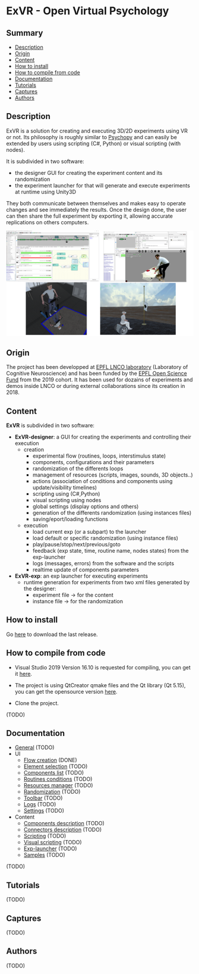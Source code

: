 # ExVR - Open Virtual Psychology

## Summary

* [Description](https://github.com/FlorianLance/exvr#description)
* [Origin](https://github.com/FlorianLance/exvr#origin)
* [Content](https://github.com/FlorianLance/exvr#content)
* [How to install](https://github.com/FlorianLance/exvr#how-to-install)
* [How to compile from code](https://github.com/FlorianLance/exvr#how-to-compile-from-code)
* [Documentation](https://github.com/FlorianLance/exvr#documentation)
* [Tutorials](https://github.com/FlorianLance/exvr#tutorials)
* [Captures](https://github.com/FlorianLance/exvr#captures)
* [Authors](https://github.com/FlorianLance/exvr#authors)

## Description

ExVR is a solution for creating and executing 3D/2D experiments using VR or not. Its philosophy is roughly similar to [Psychopy](https://www.psychopy.org/) and can easily be extended by users using scripting (C#, Python) or visual scripting (with nodes).

It is subdivided in two software: 
  *	the designer GUI for creating the experiment content and its randomization
  *	the experiment launcher for that will generate and execute experiments at runtime using Unity3D

They both communicate between themselves and makes easy to operate changes and see immediately the results.
Once the design done, the user can then share the full experiment by exporting it, allowing accurate replications on others computers.

<p float="center">
  <img src="https://github.com/FlorianLance/exvr/blob/main/captures/4-panel.png" width="800" />
</p>

## Origin

The project has been developped at [EPFL LNCO laboratory](https://www.epfl.ch/labs/lnco/) (Laboratory of Cognitive Neuroscience) and has been funded by the [EPFL Open Science Fund](https://www.epfl.ch/research/open-science/in-practice/open-science-fund/) from the 2019 cohort. It has been used for dozains of experiments and demos inside LNCO or during external collaborations since its creation in 2018.


## Content

**ExVR** is subdivided in two software:
* **ExVR-designer**: a GUI for creating the experiments and controlling their execution
  * creation
    * experimental flow (routines, loops, interstimulus state)
    * components, configurations and their parameters
    * randomization of the differents loops
    * management of resources (scripts, images, sounds, 3D objects..)
    * actions (association of conditions and components using update/visibility timelines)   
    * scripting using (C#,Python)
    * visual scripting using nodes
    * global settings (display options and others)
    * generation of the differents randomization (using instances files)
    * saving/eport/loading functions
  * execution
    * load current exp (or a subpart) to the launcher
    * load default or specific randomization (using instance files)
    * play/pause/stop/next/previous/goto
    * feedback (exp state, time, routine name, nodes states) from the exp-launcher
    * logs (messages, errors) from the software and the scripts
    * realtime update of components parameters
* **ExVR-exp**: an exp launcher for executing experiments
  * runtime generation for experiments from two xml files generated by the designer:
    * experiment file -> for the content
    * instance file  -> for the randomization
  

## How to install

Go [here](https://github.com/FlorianLance/exvr/releases/tag/1.0a17) to download the last release.

## How to compile from code

 * Visual Studio 2019 Version 16.10 is requested for compiling, you can get it [here](
https://visualstudio.microsoft.com/vs/community/). 

 * The project is using QtCreator qmake files and the Qt library (Qt 5.15), you can get the opensource version [here](https://www.qt.io/download-thank-you).

 * Clone the project.

(TODO)

## Documentation

* [General](cpp-projects/_build/bin/exvr-designer/data/documentation/doc_general.md) (TODO)
* UI
  * [Flow creation](https://github.com/FlorianLance/exvr/blob/main/cpp-projects/_build/bin/exvr-designer/data/documentation/doc_ui_flow_creation.md) (DONE)
  * [Element selection](https://github.com/FlorianLance/exvr/blob/main/cpp-projects/_build/bin/exvr-designer/data/documentation/doc_ui_element_selection.md) (TODO)
  * [Components list](https://github.com/FlorianLance/exvr/blob/main/cpp-projects/_build/bin/exvr-designer/data/documentation/doc_ui_component_list.md) (TODO)
  * [Routines conditions](https://github.com/FlorianLance/exvr/blob/main/cpp-projects/_build/bin/exvr-designer/data/documentation/doc_ui_routines_conditions.md) (TODO)
  * [Resources manager](https://github.com/FlorianLance/exvr/blob/main/cpp-projects/_build/bin/exvr-designer/data/documentation/doc_ui_resources_manager.md) (TODO)
  * [Randomization](https://github.com/FlorianLance/exvr/blob/main/cpp-projects/_build/bin/exvr-designer/data/documentation/doc_ui_randomization.md) (TODO)
  * [Toolbar](https://github.com/FlorianLance/exvr/blob/main/cpp-projects/_build/bin/exvr-designer/data/documentation/doc_ui_toolboar.md) (TODO)
  * [Logs](https://github.com/FlorianLance/exvr/blob/main/cpp-projects/_build/bin/exvr-designer/data/documentation/doc_ui_logs.md) (TODO)
  * [Settings](https://github.com/FlorianLance/exvr/blob/main/cpp-projects/_build/bin/exvr-designer/data/documentation/doc_ui_settings.md) (TODO)
* Content
  * [Components description](https://github.com/FlorianLance/exvr/blob/main/cpp-projects/_build/bin/exvr-designer/data/documentation/doc_content_components.md) (TODO)
  * [Connectors description](https://github.com/FlorianLance/exvr/blob/main/cpp-projects/_build/bin/exvr-designer/data/documentation/doc_content_connectors.md) (TODO)
  * [Scripting](https://github.com/FlorianLance/exvr/blob/main/cpp-projects/_build/bin/exvr-designer/data/documentation/doc_content_scripting.md) (TODO)
  * [Visual scripting](https://github.com/FlorianLance/exvr/blob/main/cpp-projects/_build/bin/exvr-designer/data/documentation/doc_content_visual_scripting.md) (TODO)
  * [Exp-launcher](https://github.com/FlorianLance/exvr/blob/main/cpp-projects/_build/bin/exvr-designer/data/documentation/doc_content_exp_launcher.md) (TODO)
  * [Samples](https://github.com/FlorianLance/exvr/blob/main/cpp-projects/_build/bin/exvr-designer/data/documentation/doc_content_samples.md) (TODO)

(TODO)

## Tutorials

(TODO)

## Captures

(TODO)


## Authors

(TODO)
